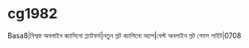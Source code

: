 # cg1982
Basa8|বিশ্বস্ত অনলাইন ক্যাসিনো প্ল্যাটফর্ম|নতুন স্লট ক্যাসিনো অ্যাপ|বেস্ট অনলাইন স্লট গেমস সাইট|0708
